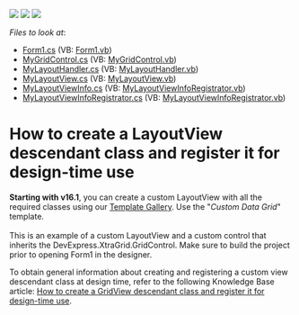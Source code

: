 <!-- default badges list -->
![](https://img.shields.io/endpoint?url=https://codecentral.devexpress.com/api/v1/VersionRange/128626707/13.2.5%2B)
[![](https://img.shields.io/badge/Open_in_DevExpress_Support_Center-FF7200?style=flat-square&logo=DevExpress&logoColor=white)](https://supportcenter.devexpress.com/ticket/details/T122335)
[![](https://img.shields.io/badge/📖_How_to_use_DevExpress_Examples-e9f6fc?style=flat-square)](https://docs.devexpress.com/GeneralInformation/403183)
<!-- default badges end -->
<!-- default file list -->
*Files to look at*:

* [Form1.cs](./CS/MyLayoutView/Form1.cs) (VB: [Form1.vb](./VB/MyLayoutView/Form1.vb))
* [MyGridControl.cs](./CS/MyLayoutView/MyGridControl.cs) (VB: [MyGridControl.vb](./VB/MyLayoutView/MyGridControl.vb))
* [MyLayoutHandler.cs](./CS/MyLayoutView/MyLayoutHandler.cs) (VB: [MyLayoutHandler.vb](./VB/MyLayoutView/MyLayoutHandler.vb))
* [MyLayoutView.cs](./CS/MyLayoutView/MyLayoutView.cs) (VB: [MyLayoutView.vb](./VB/MyLayoutView/MyLayoutView.vb))
* [MyLayoutViewInfo.cs](./CS/MyLayoutView/MyLayoutViewInfo.cs) (VB: [MyLayoutViewInfoRegistrator.vb](./VB/MyLayoutView/MyLayoutViewInfoRegistrator.vb))
* [MyLayoutViewInfoRegistrator.cs](./CS/MyLayoutView/MyLayoutViewInfoRegistrator.cs) (VB: [MyLayoutViewInfoRegistrator.vb](./VB/MyLayoutView/MyLayoutViewInfoRegistrator.vb))
<!-- default file list end -->
# How to create a LayoutView descendant class and register it for design-time use


<p><strong>Starting with v16.1</strong>, you can create a custom LayoutView with all the required classes using our <a href="https://documentation.devexpress.com/#WindowsForms/CustomDocument16492">Template Gallery</a>. Use the "<em>Custom Data Grid</em>" template.<br><br>This is an example of a custom LayoutView and a custom control that inherits the DevExpress.XtraGrid.GridControl. Make sure to build the project prior to opening Form1 in the designer.</p>
<p>To obtain general information about creating and registering a custom view descendant class at design time, refer to the following Knowledge Base article: <a href="https://www.devexpress.com/Support/Center/p/A859">How to create a GridView descendant class and register it for design-time use</a>.</p>

<br/>


